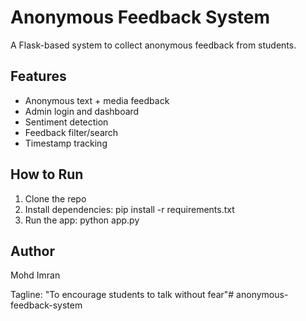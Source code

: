 # Anonymous Feedback System

A Flask-based system to collect anonymous feedback from students.

## Features
- Anonymous text + media feedback
- Admin login and dashboard
- Sentiment detection
- Feedback filter/search
- Timestamp tracking

## How to Run

1. Clone the repo
2. Install dependencies: pip install -r requirements.txt
3. Run the app: python app.py

## Author
Mohd Imran

Tagline: "To encourage students to talk without fear"# anonymous-feedback-system
